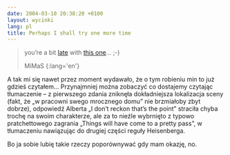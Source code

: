 ```yaml
---
date: 2004-03-10 20:38:20 +0100
layout: wycinki
lang: pl
title: Perhaps I shall try one more time
---
```


> you’re a bit [late](http://mimas.ceti.pl/blog/wpis/1068151454 'MiMaS/blog sprzed czterech miesięcy') with [this one](/these-dragons-of-his 'wczorajszy hovercraft')… ;-)
>
> MiMaS
{:lang='en'}

A tak mi się nawet przez moment wydawało, że o tym robieniu min to już gdzieś czytałem… Przynajmniej można zobaczyć co dostajemy czytając tłumaczenie – z pierwszego zdania zniknęła dokładniejsza lokalizacja sceny (fakt, że „w pracowni swego mrocznego domu” nie brzmiałoby zbyt dobrze), odpowiedź Alberta „I don’t reckon that’s the point” straciła chyba trochę na swoim charakterze, ale za to nieźle wybrnięto z typowo pratchettowego zagrania „<span class='deathspeak'>Things will have come to a pretty pass</span>”, w tłumaczeniu nawiązując do drugiej części reguły Heisenberga.

Bo ja sobie lubię takie rzeczy poporównywać gdy mam okazję, no.

